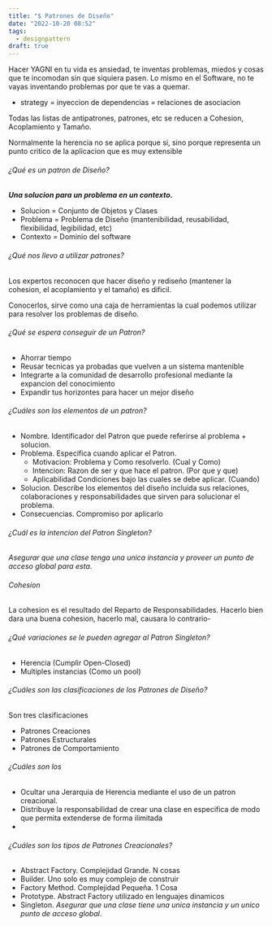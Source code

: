 ```yaml
---
title: "$ Patrones de Diseño"
date: "2022-10-20 08:52"
tags: 
  - designpattern
draft: true
---
```

Hacer YAGNI en tu vida es ansiedad, te inventas problemas, miedos y cosas que te incomodan sin que siquiera pasen. Lo mismo en el Software, no te vayas inventando problemas por que te vas a quemar.
- strategy = inyeccion de dependencias = relaciones de asociacion

Todas las listas de antipatrones, patrones, etc se reducen a Cohesion, Acoplamiento y Tamaño.

Normalmente la herencia no se aplica porque si, sino porque representa un punto critico de la aplicacion que es muy extensible

###### ¿Qué es un patron de Diseño?
***Una solucion para un problema en un contexto.***
- Solucion = Conjunto de Objetos y Clases
- Problema = Problema de Diseño (mantenibilidad, reusabilidad, flexibilidad, legibilidad, etc)
- Contexto = Dominio del software

###### ¿Qué nos llevo a utilizar patrones?
Los expertos reconocen que hacer diseño y rediseño (mantener la cohesion, el acoplamiento y el tamaño) es dificil.

Conocerlos, sirve como una caja de herramientas la cual podemos utilizar para resolver los problemas de diseño.

###### ¿Qué se espera conseguir de un Patron?
- Ahorrar tiempo
- Reusar tecnicas ya probadas que vuelven a un sistema mantenible
- Integrarte a la comunidad de desarrollo profesional mediante la expancion del conocimiento
- Expandir tus horizontes para hacer un mejor diseño

###### ¿Cuáles son los elementos de un patron?
- Nombre. Identificador del Patron que puede referirse al problema + solucion.
- Problema. Especifica cuando aplicar el Patron.
	- Motivacion: Problema y Como resolverlo. (Cual y Como)
	- Intencion: Razon de ser y que hace el patron. (Por que y que)
	- Aplicabilidad Condiciones bajo las cuales se debe aplicar. (Cuando)
- Solucion. Describe los elementos del diseño incluida sus relaciones, colaboraciones y responsabilidades que sirven para solucionar el problema.
- Consecuencias. Compromiso por aplicarlo

###### ¿Cuál es la intencion del Patron Singleton?
*Asegurar que una clase tenga una unica instancia y proveer un punto de acceso global para esta*.

###### Cohesion
La cohesion es el resultado del Reparto de Responsabilidades. Hacerlo bien dara una buena cohesion, hacerlo mal, causara lo contrario-

###### ¿Qué variaciones se le pueden agregar al Patron Singleton?
- Herencia (Cumplir Open-Closed)
- Multiples instancias (Como un pool)

###### ¿Cuáles son las clasificaciones de los Patrones de Diseño?
Son tres clasificaciones
- Patrones Creaciones
- Patrones Estructurales
- Patrones de Comportamiento

###### ¿Cuáles son los 
- Ocultar una Jerarquia de Herencia mediante el uso de un patron creacional.
- Distribuye la responsabilidad de crear una clase en especifica de modo que permita extenderse de forma ilimitada
- 

###### ¿Cuáles son los tipos de Patrones Creacionales?
- Abstract Factory. Complejidad Grande. N cosas
- Builder. Uno solo es muy complejo de construir
- Factory Method. Complejidad Pequeña. 1 Cosa
- Prototype. Abstract Factory utilizado en lenguajes dinamicos
- Singleton. *Asegurar que una clase tiene una unica instancia y un unico punto de acceso global*.

































